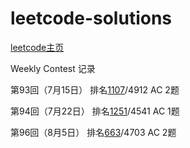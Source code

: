 # leetcode-solutions
[leetcode主页](https://leetcode-cn.com/yunachiyan/)

Weekly Contest 记录

第93回（7月15日） 排名[1107](https://leetcode-cn.com/contest/weekly-contest-93/ranking/45/)/4912 AC 2题

第94回（7月22日） 排名[1251](https://leetcode-cn.com/contest/weekly-contest-94/ranking/51/)/4541 AC 1题

第96回（8月5日） 排名[663](https://leetcode-cn.com/contest/weekly-contest-96/ranking/27/)/4703 AC 2题

